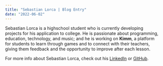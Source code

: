 ```yaml
---
title: "Sebastian Lorca | Blog Entry"
date: "2022-06-02"
---
```


Sebastian Lorca is a highschool student who is currently developing projects for his application to college. He is passionate about programming, education, technology, and music; and he is working on **Kimm**, a platform for students to learn through games and to connect with their teachers, giving them feedback and the opportunity to improve after each lesson.

For more info about Sebastian Lorca, check out his [LinkedIn](https://www.linkedin.com/in/seba-lorca-g/) or [GitHub](https://github.com/Acr0l).
